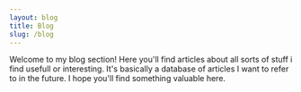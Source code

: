 ```yaml
---
layout: blog
title: Blog
slug: /blog
---
```


Welcome to my blog section! Here you'll find articles about all sorts of stuff i find usefull or interesting. It's basically a database of articles I want to refer to in the future. I hope you'll find something valuable here.